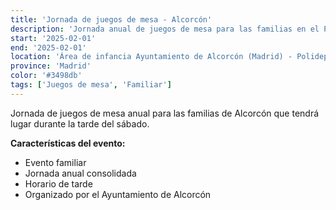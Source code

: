 ```yaml
---
title: 'Jornada de juegos de mesa - Alcorcón'
description: 'Jornada anual de juegos de mesa para las familias en el Polideportivo M4 de Alcorcón.'
start: '2025-02-01'
end: '2025-02-01'
location: 'Área de infancia Ayuntamiento de Alcorcón (Madrid) - Polideportivo M4'
province: 'Madrid'
color: '#3498db'
tags: ['Juegos de mesa', 'Familiar']
---
```


Jornada de juegos de mesa anual para las familias de Alcorcón que tendrá lugar durante la tarde del sábado.

**Características del evento:**
- Evento familiar
- Jornada anual consolidada
- Horario de tarde
- Organizado por el Ayuntamiento de Alcorcón
